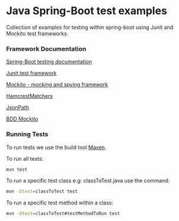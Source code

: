 # Java Spring-Boot test examples

Collection of examples for testing within spring-boot using Junit and Mockito test frameworks.

### Framework Documentation

[Spring-Boot testing documentation](https://docs.spring.io/spring-boot/docs/current/reference/html/boot-features-testing.html)

[Junit test framework](https://junit.org/junit4/)

[Mockito - mocking and spying framework](https://static.javadoc.io/org.mockito/mockito-core/2.24.5/org/mockito/Mockito.html)

[HamcrestMatchers](http://hamcrest.org/JavaHamcrest/)

[JsonPath](http://jsonpath.com/)

[BDD Mockito](https://www.baeldung.com/bdd-mockito)

### Running Tests

To run tests we use the build tool [Maven](https://maven.apache.org/guides/index.html).

To run all tests:

```bash
mvn test
```

To run a specific test class e.g: classToTest.java use the command:
```bash
mvn -Dtest=classToTest test
```

To run a specific test method within a class:
```bash
mvn -Dtest=classToTest#testMethodToRun test
```
